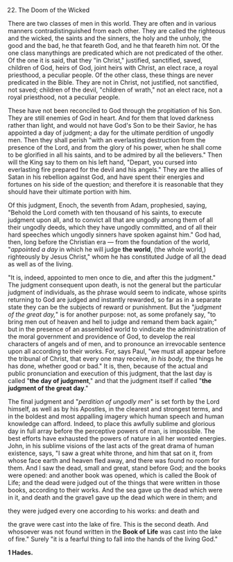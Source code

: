 22. The Doom of the Wicked 

There are two classes of men in this world. They are often and in various  manners  contradistinguished  from  each  other.  They  are called the righteous and the wicked, the saints and the sinners, the holy and the unholy, the good and the bad, he that feareth God, and he that feareth him not. Of the one class manythings are predicated which are not predicated of the other. Of the one it is said, that they "in Christ," justified, sanctified, saved, children of God, heirs of God, joint heirs with Christ, an elect race, a royal priesthood, a peculiar  people.  Of  the  other  class,  these  things  are  never predicated in the Bible. They are not in Christ, not justified, not sanctified, not saved; children of the devil, "children of wrath," not an elect race, not a royal priesthood, not a peculiar people. 

These have not been reconciled to God through the propitiation of his Son. They are still enemies of God in heart. And for them that loved darkness rather than light, and would not have God's Son to be their Savior, he has appointed a day of judgment; a day for the ultimate perdition of ungodly men. Then they shall perish "with an everlasting destruction from the presence of the Lord, and from the glory of his power, when he shall come to be glorified in all his saints, and to be admired by all the believers." Then will the King say to them on his left hand, "Depart, you cursed into everlasting fire prepared for the devil and his angels." They are the allies of Satan in his rebellion against God, and have spent their energies and  fortunes  on  his  side  of  the  question;  and  therefore  it  is reasonable that they should have their ultimate portion with him. 

Of  this  judgment,  Enoch,  the  seventh  from  Adam,  prophesied, saying, "Behold the Lord cometh with ten thousand of his saints, to execute  judgment  upon  all,  and  to  convict  all  that  are  ungodly among them of all their ungodly deeds, which they have ungodly committed, and of all their hard speeches which ungodly sinners have spoken against him." God had, then, long before the Christian era — from the foundation of the world, "*appointed a day* in which he will judge **the world**, (the whole world,) righteously by Jesus Christ," whom he has constituted Judge of all the dead as well as of the living. 

"It  is,  indeed,  appointed  to  men  once  to  die,  and  after  this  the judgment."  The  judgment  consequent  upon  death,  is  not  the general but the particular judgment of individuals, as the phrase would seem to indicate, whose spirits returning to God are judged and instantly rewarded, so far as in a separate state they can be the subjects of reward or punishment. But the "*judgment of the great day,*" is for another purpose: not, as some profanely say, "to bring men out of heaven and hell to judge and remand them back again;" but  in  the  presence  of  an  assembled  world  to  vindicate  the administration of the moral government and providence of God, to develop the real characters of angels and of men, and to pronounce an irrevocable sentence upon all according to their works. For, says Paul, "we must all appear before the tribunal of Christ, that every one may receive, *in his body,* the things he has done, whether good or bad." It is, then, because of the actual and public pronunciation and execution of this judgment, that the last day is called "**the day of judgment**," and that the judgment itself if called "**the judgment of the great day**." 

The final judgment and "*perdition of ungodly men*" is set forth by the Lord himself, as well as by his Apostles, in the clearest and strongest  terms,  and  in  the  boldest  and  most  appalling  imagery which human speech and human knowledge can afford. Indeed, to place this awfully sublime and glorious day in full array before the perceptive  powers  of  man,  is  impossible.  The  best  efforts  have exhausted the powers of nature in all her wonted energies. John, in his sublime visions of the last acts of the great drama of human existence, says, "I saw a great white throne, and him that sat on it, from whose face earth and heaven fled away, and there was found no room for them. And  I saw the  dead, small and  great,  stand before God; and the books were opened: and another book was opened,  which  is  called  the  Book  of  Life;  and  the  dead  were judged out of the things that were written in those books, according to their works. And the sea gave up the dead which were in it, and death and the grave1 gave up the dead which were in them; and 

they were judged every one according to his works: and death and 

the grave were cast into the lake of fire. This is the second death. And whosoever was not found written in the **Book of** **Life** was cast into the lake of fire." Surely "it is a fearful thing to fall into the hands of the living God." 

**1 Hades.** 

